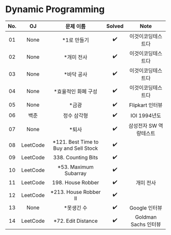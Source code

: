 # Dynamic Programming


|          No.          |        OJ        |        문제 이름         |        Solved         |     Note   |
| :-----: |  :--------: |:---------------------: | :-----: |:-----: |
| 01 | None | *1로 만들기 | ✔️ | 이것이코딩테스트다 |
| 02 | None | *개미 전사 | ✔️ | 이것이코딩테스트다 |
| 03 | None | *바닥 공사 | ✔️ | 이것이코딩테스트다 |
| 04 | None | *효율적인 화폐 구성 | ✔️ | 이것이코딩테스트다 |
| 05 | None | *금광 | ✔️ | Flipkart 인터뷰 |
| 06 | 백준 | 정수 삼각형 | ✔️ | IOI 1994년도 |
| 07 | None | *퇴사 | ✔️ | 삼성전자 SW 역량테스트 |
| 08 | LeetCode | *121. Best Time to Buy and Sell Stock | ✔️ |  |
| 09 | LeetCode | 338. Counting Bits | ✔️ |  |
| 10 | LeetCode | *53. Maximum Subarray | ✔️ |  |
| 11 | LeetCode | 198. House Robber | ✔️ | 개미 전사 |
| 12 | LeetCode | *213. House Robber II | ✔️ |  |
| 13 | None | *못생긴 수 | ✔️ | Google 인터뷰 |
| 14 | LeetCode | *72. Edit Distance | ✔️ | Goldman Sachs 인터뷰 |